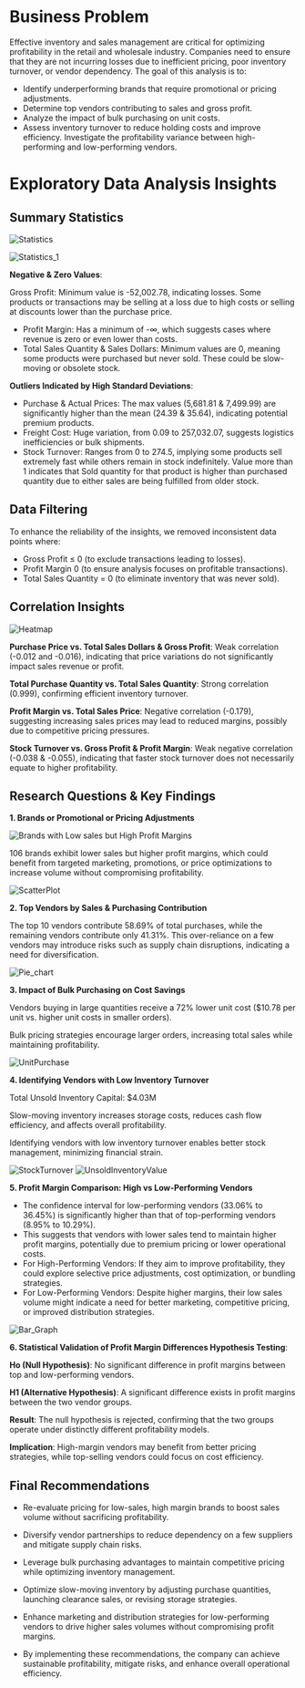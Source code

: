 # **Business Problem**

Effective inventory and sales management are critical for optimizing profitability in the retail and wholesale industry. Companies need to ensure that they are not incurring losses due to inefficient pricing, poor inventory turnover, or vendor dependency. The goal of this analysis is to:

- Identify underperforming brands that require promotional or pricing adjustments.
- Determine top vendors contributing to sales and gross profit.
- Analyze the impact of bulk purchasing on unit costs.
- Assess inventory turnover to reduce holding costs and improve efficiency.
Investigate the profitability variance between high-performing and low-performing vendors.

# **Exploratory Data Analysis Insights**

## Summary Statistics

![Statistics](/images/statistics.png)

![Statistics_1](/images/output.png)

**Negative & Zero Values**:

Gross Profit: Minimum value is -52,002.78, indicating losses. Some products or transactions may be selling at a loss due to high costs or selling at discounts lower than the purchase price.
- Profit Margin: Has a minimum of -∞, which suggests cases where revenue is zero or even lower than costs.
- Total Sales Quantity & Sales Dollars: Minimum values are 0, meaning some products were purchased but never sold. These could be slow-moving or obsolete stock.

**Outliers Indicated by High Standard Deviations**:
- Purchase & Actual Prices: The max values (5,681.81 & 7,499.99) are significantly higher than the mean (24.39 & 35.64), indicating potential premium products.
- Freight Cost: Huge variation, from 0.09 to 257,032.07, suggests logistics inefficiencies or bulk shipments.
- Stock Turnover: Ranges from 0 to 274.5, implying some products sell extremely fast while others remain in stock indefinitely. Value more than 1 indicates that Sold quantity for that product is higher than purchased quantity due to either sales are being fulfilled from older stock.

## **Data Filtering**

To enhance the reliability of the insights, we removed inconsistent data points where:
- Gross Profit ≤ 0 (to exclude transactions leading to losses).
- Profit Margin 0 (to ensure analysis focuses on profitable transactions).
- Total Sales Quantity = 0 (to eliminate inventory that was never sold).

## **Correlation Insights**

![Heatmap](/images/output_1.png)

**Purchase Price vs. Total Sales Dollars & Gross Profit**: Weak correlation (-0.012 and -0.016), indicating that price variations do not significantly impact sales revenue or profit.

**Total Purchase Quantity vs. Total Sales Quantity**: Strong correlation (0.999), confirming efficient inventory turnover.

**Profit Margin vs. Total Sales Price**: Negative correlation (-0.179), suggesting increasing sales prices may lead to reduced margins, possibly due to competitive pricing pressures.

**Stock Turnover vs. Gross Profit & Profit Margin**: Weak negative correlation (-0.038 & -0.055), indicating that faster stock turnover does not necessarily equate to higher profitability.

## **Research Questions & Key Findings**

**1. Brands or Promotional or Pricing Adjustments**

![Brands with Low sales but High Profit Margins](/images/Brand_performance.png)

106 brands exhibit lower sales but higher profit margins, which could benefit from targeted marketing, promotions, or price optimizations to increase volume without compromising profitability.

![ScatterPlot](/images/output_2.png)

**2. Top Vendors by Sales & Purchasing Contribution**

The top 10 vendors contribute 58.69% of total purchases, while the remaining vendors contribute only 41.31%. This over-reliance on a few vendors may introduce risks such as supply chain disruptions, indicating a need for diversification.

![Pie_chart](/images/output_3.png)

**3. Impact of Bulk Purchasing on Cost Savings**


Vendors buying in large quantities receive a 72% lower unit cost ($10.78 per unit vs. higher unit costs in smaller orders).

Bulk pricing strategies encourage larger orders, increasing total sales while maintaining profitability.

![UnitPurchase](/images/Screenshot%202025-07-11%20201801.png)

**4. Identifying Vendors with Low Inventory Turnover**

Total Unsold Inventory Capital: $4.03M

Slow-moving inventory increases storage costs, reduces cash flow efficiency, and affects overall profitability.

Identifying vendors with low inventory turnover enables better stock management, minimizing financial strain.

![StockTurnover](/images/Stockturnover.png)
![UnsoldInventoryValue](/images/Unsoldinventory.png)

**5. Profit Margin Comparison: High vs Low-Performing Vendors**

- The confidence interval for low-performing vendors (33.06% to 36.45%) is significantly higher than that of top-performing vendors (8.95% to 10.29%). 
- This suggests that vendors with lower sales tend to maintain higher profit margins, potentially due to premium pricing or lower operational costs.
- For High-Performing Vendors: If they aim to improve profitability, they could explore selective price adjustments, cost optimization, or bundling strategies. 
- For Low-Performing Vendors: Despite higher margins, their low sales volume might indicate a need for better marketing, competitive pricing, or improved distribution strategies.

![Bar_Graph](/images/output_4.png)


**6. Statistical Validation of Profit Margin Differences Hypothesis Testing**:

**Ho (Null Hypothesis)**: No significant difference in profit margins between top and low-performing vendors.

**H1 (Alternative Hypothesis)**: A significant difference exists in profit margins between the two vendor groups.

**Result**: The null hypothesis is rejected, confirming that the two groups operate under distinctly different profitability models.

**Implication**: High-margin vendors may benefit from better pricing strategies, while top-selling vendors could focus on cost efficiency.

## **Final Recommendations**

- Re-evaluate pricing for low-sales, high margin brands to boost sales volume without sacrificing profitability.

- Diversify vendor partnerships to reduce dependency on a few suppliers and mitigate supply chain risks.

- Leverage bulk purchasing advantages to maintain competitive pricing while optimizing inventory management.

- Optimize slow-moving inventory by adjusting purchase quantities, launching clearance sales, or revising storage strategies.

- Enhance marketing and distribution strategies for low-performing vendors to drive higher sales volumes without compromising profit margins.

- By implementing these recommendations, the company can achieve sustainable profitability, mitigate risks, and enhance overall operational efficiency.
